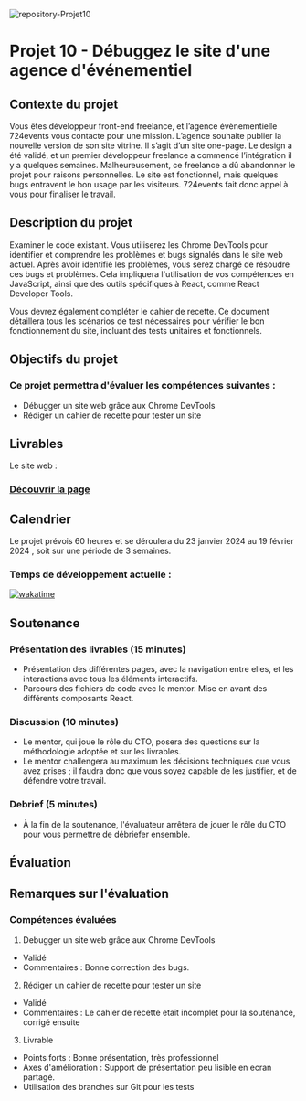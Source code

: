 ![repository-Projet10](https://github.com/aurelienLRY/OCC-P10-724Events/assets/83220559/12d3b96e-5d08-4717-b193-a6fd70d7f691)



# Projet 10 - Débuggez le site d'une agence d'événementiel

## Contexte du projet
Vous êtes développeur front-end freelance, et l’agence évènementielle 724events vous contacte pour une mission.
L’agence souhaite publier la nouvelle version de son site vitrine. Il s’agit d’un site one-page. 
Le design a été validé, et un premier développeur freelance a commencé l’intégration il y a quelques semaines. Malheureusement, ce freelance a dû abandonner le projet pour raisons personnelles. Le site est fonctionnel, mais quelques bugs entravent le bon usage par les visiteurs. 724events fait donc appel à vous pour finaliser le travail.


## Description du projet
Examiner le code existant. Vous utiliserez les Chrome DevTools pour identifier et comprendre les problèmes et bugs signalés dans le site web actuel.
Après avoir identifié les problèmes, vous serez chargé de résoudre ces bugs et problèmes.
Cela impliquera l'utilisation de vos compétences en JavaScript, ainsi que des outils spécifiques à React, comme React Developer Tools.

Vous devrez également compléter le cahier de recette. Ce document détaillera tous les scénarios de test nécessaires pour vérifier le bon fonctionnement du site, incluant des tests unitaires et fonctionnels.

## Objectifs du projet
### Ce projet permettra d'évaluer les compétences suivantes :
- Débugger un site web grâce aux Chrome DevTools
- Rédiger un cahier de recette pour tester un site

## Livrables
Le site web : 
### [Découvrir la page](https://aurelienlry.github.io/OCC-P10-724Events/)


## Calendrier
Le projet prévois 60 heures et se déroulera du 23 janvier 2024 au 19 février 2024 , soit sur une période de 3 semaines.

### Temps de développement actuelle : 
[![wakatime](https://wakatime.com/badge/user/dfdaf0d3-5ae8-4997-92c1-563d24f5d7d4/project/018d5126-a594-4206-a44e-514a1935ec79.svg)](https://wakatime.com/badge/user/dfdaf0d3-5ae8-4997-92c1-563d24f5d7d4/project/018d5126-a594-4206-a44e-514a1935ec79)
## Soutenance 
### Présentation des livrables (15 minutes) 
- Présentation des différentes pages, avec la navigation entre elles, et les interactions avec tous les éléments interactifs. 
- Parcours des fichiers de code avec le mentor. Mise en avant des différents composants React. 

### Discussion (10 minutes) 
- Le mentor, qui joue le rôle du CTO, posera des questions sur la méthodologie adoptée et sur les livrables.
- Le mentor challengera au maximum les décisions techniques que vous avez prises ; il faudra donc que vous soyez capable de les justifier, et de défendre votre travail. 
### Debrief (5 minutes)
- À la fin de la soutenance, l'évaluateur arrêtera de jouer le rôle du CTO pour vous permettre de débriefer ensemble.

## Évaluation
## Remarques sur l'évaluation
### Compétences évaluées

1. Debugger un site web grâce aux Chrome DevTools
- Validé
- Commentaires : Bonne correction des bugs.

2. Rédiger un cahier de recette pour tester un site
- Validé
- Commentaires : Le cahier de recette etait incomplet pour la soutenance, corrigé ensuite

3. Livrable
- Points forts : Bonne présentation, très professionnel
- Axes d'amélioration : Support de présentation peu lisible en ecran partagé.
- Utilisation des branches sur Git pour les tests
